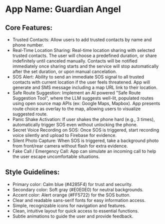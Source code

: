 # **App Name**: Guardian Angel

## Core Features:

- Trusted Contacts: Allow users to add trusted contacts by name and phone number.
- Real-Time Location Sharing: Real-time location sharing with selected trusted contacts. The user will choose a predefined duration, or share indefinitely until canceled manually. Contacts will be notified immediately once sharing starts and the service will stop automatically after the set duration, or upon manual cancelation.
- SOS Alert: Ability to send an immediate SOS signal to all trusted contacts with current location if the user feels threatened. App will generate and SMS message including a map URL link to their location.
- Safe Route Suggestion: Implement an AI powered "Safe Route Suggestion Tool", where the LLM suggests well-lit, populated routes using open source map APIs (ex: Google Maps, Mapbox). App presents route choice as overlay to the map, allowing users to visualize suggested route.
- Panic Shake Activation: If user shakes the phone hard (e.g., 3 times), automatically trigger SOS even without unlocking the phone.
- Secret Voice Recording on SOS: Once SOS is triggered, start recording voice silently and upload to Firebase for evidence.
- Silent Photo Capture: When SOS is triggered, take a background photo from front/rear camera without flash for extra evidence.
- Fake Call / Emergency Call: App can simulate an incoming call to help the user escape uncomfortable situations.

## Style Guidelines:

- Primary color: Calm blue (#4285F4) for trust and security.
- Secondary color: Soft gray (#E0E0E0) for neutral backgrounds.
- Accent color: Alert orange (#FF5722) for the SOS button.
- Clear and readable sans-serif fonts for easy information access.
- Simple, recognizable icons for navigation and features.
- Clean, intuitive layout for quick access to essential functions.
- Subtle animations to guide the user and provide feedback.
